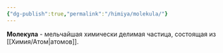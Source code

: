 ```yaml
---
{"dg-publish":true,"permalink":"/himiya/molekula/"}
---
```


**Молекула** - мельчайшая химически делимая частица, состоящая из [[Химия/Атом\|атомов]].